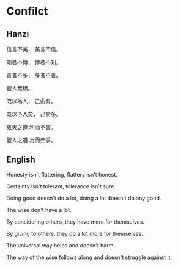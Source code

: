 # Confilct

## Hanzi

信言不美，
美言不信。

知者不博，
博者不知。

善者不多，
多者不善。

聖人無積。

既以為人，
己俞有。

既以予人矣，
己俞多。

故天之道
利而不害。

聖人之道
為而弗爭。

## English

Honesty isn't flattering,
flattery isn't honest.

Certainty isn't tolerant,
tolerance isn't sure.

Doing good doesn't do a lot,
doing a lot doesn't do any good.

The wise don't have a lot.

By considering others,
they have more for themselves.

By giving to others,
they do a lot more for themselves.

The universal way
helps and doesn't harm.

The way of the wise
follows along and doesn't struggle against it.
